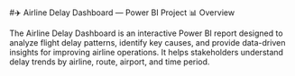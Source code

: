 #✈️ Airline Delay Dashboard — Power BI Project
📊 Overview

The Airline Delay Dashboard is an interactive Power BI report designed to analyze flight delay patterns, identify key causes, and provide data-driven insights for improving airline operations.
It helps stakeholders understand delay trends by airline, route, airport, and time period.
